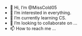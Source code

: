 - 👋 Hi, I’m @MissCold05
- 👀 I’m interested in everything.
- 🌱 I’m currently learning CS.
- 💞️ I’m looking to collaborate on ...
- 📫 How to reach me ...

<!---
MissCold05/MissCold05 is a ✨ special ✨ repository because its `README.md` (this file) appears on your GitHub profile.
You can click the Preview link to take a look at your changes.
--->
